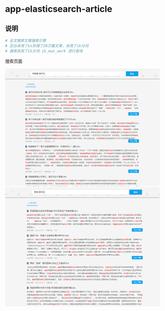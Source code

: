 # app-elasticsearch-article

## 说明

``` bash
# 全文搜索文章搜索引擎
# 后台采用了es存储了20万篇文章，采用了ik分词
# 搜索采用了ik分词 ik_max_work 进行查询

```
搜索页面

![image1](https://github.com/zhuyuesheng/app-elasticsearch-article/blob/main/img-store/1.png)
![image2](https://github.com/zhuyuesheng/app-elasticsearch-article/blob/main/img-store/2.png)
